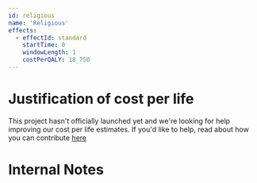 ```yaml
---
id: religious
name: 'Religious'
effects:
  - effectId: standard
    startTime: 0
    windowLength: 1
    costPerQALY: 18_750
---
```


# Justification of cost per life

This project hasn't officially launched yet and we're looking for help improving our cost per life estimates.
If you'd like to help, read about how you can contribute [here](https://github.com/impactlist/impactlist/blob/master/CONTRIBUTING.md)

# Internal Notes
